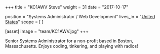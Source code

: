 +++
title = "KC1AWV Steve"
weight = 31
date = "2017-10-17"

position = "Systems Administrator / Web Development"
lives_in = "[United States](https://www.google.com/maps/place/United+States/)"
scope = [
]

[asset]
  image = "team/KC1AWV.jpg"
+++

Senior Systems Administrator for a non-profit based in Boston, Massachusetts. Enjoys coding, tinkering, and playing with radios!
